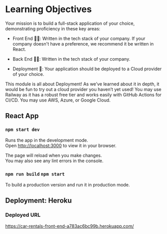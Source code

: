 # Learning Objectives

Your mission is to build a full-stack application of your choice, demonstrating proficiency in these key areas:

- Front End 🧑‍💻: Written in the tech stack of your company. If your company doesn't have a preference, we recommend it be written in React.

- Back End 👩‍💻: Written in the tech stack of your company. 

- Deployment 🚀: Your application should be deployed to a Cloud provider of your choice.  


This module is all about Deployment! As we’ve learned about it in depth, it would be fun to try out a cloud provider you haven’t yet used!
You may use Railway as it has a robust free tier and works easily with GitHub Actions for CI/CD.
You may use AWS, Azure, or Google Cloud.


## React App

### `npm start dev`

Runs the app in the development mode.\
Open [http://localhost:3000](http://localhost:3000) to view it in your browser.

The page will reload when you make changes.\
You may also see any lint errors in the console.

### `npm run build` `npm start`
To build a production version and run it in production mode.

## Deployment: Heroku

### Deployed URL
https://car-rentals-front-end-a783ac6bc99b.herokuapp.com/
